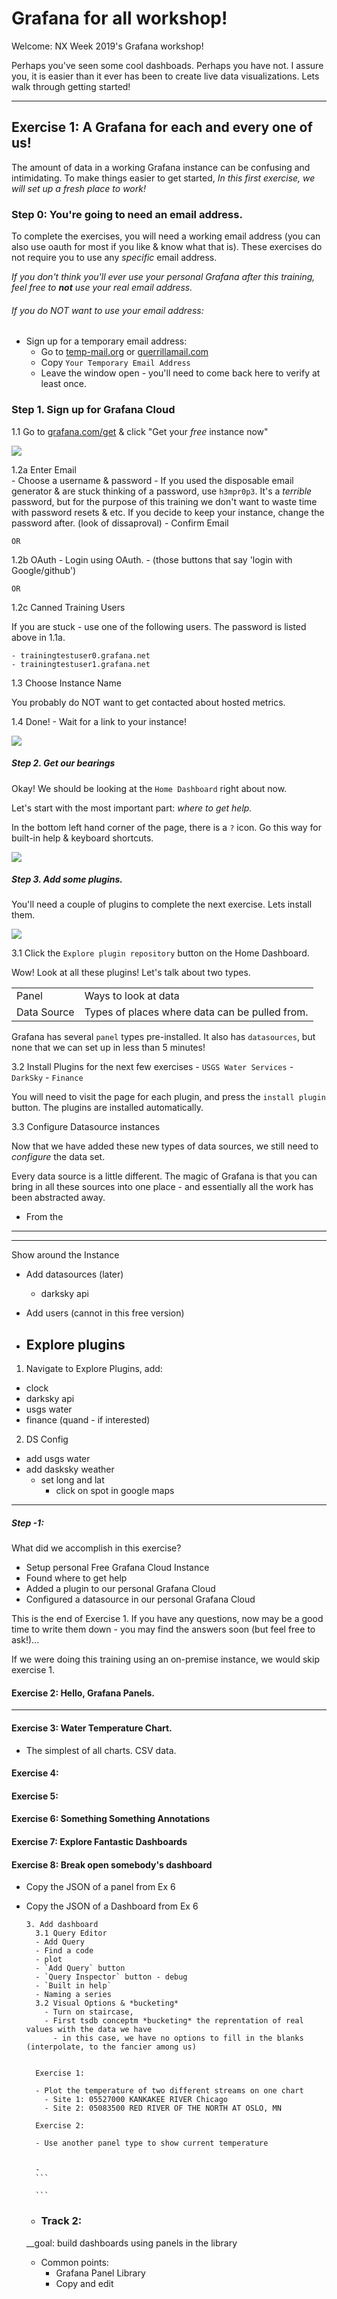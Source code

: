 # Grafana for all workshop!

  Welcome: NX Week 2019's Grafana workshop!  

  Perhaps you've seen some cool dashboads. Perhaps you have not. I assure you, it
  is easier than it ever has been to create live data visualizations. Lets walk
  through getting started!

---

## Exercise 1: A Grafana for each and every one of us!

  The amount of data in a working Grafana instance can be confusing and
  intimidating.  To make things easier to get started, *In this first exercise,
  we will set up a fresh place to work!*

### Step 0: You're going to need an email address.

  To complete the exercises, you will need a working email address (you can
    also use oauth for most if you like & know what that is). These
  exercises do not require you to use any *specific* email address.

  _If you don't think you'll ever use your personal Grafana after this training,
  feel free to **not** use your real email address._

###### If you do NOT want to use your email address:

  - Sign up for a temporary email address:
    - Go to [temp-mail.org](http://temp-mail.org) or [guerrillamail.com](https://www.guerrillamail.com/)
    - Copy `Your Temporary Email Address`
    - Leave the window open - you'll need to come back here to verify at least once.  


### Step 1. Sign up for Grafana Cloud

  1.1 Go to [grafana.com/get](https://grafana.com/get) & click "Get your *free* instance now"

  ![](https://raw.githubusercontent.com/relishcolouredhat/grafana-training-exercises/master/free-instance-button.PNG)


  1.2a Enter Email  
    - Choose a username & password
    - If you used the disposable email generator & are stuck thinking of a password, use `h3mpr0p3`. It's a *terrible* password, but for the purpose of this training we don't want to waste time with password resets & etc. If you decide to keep your instance, change the password after. (look of dissaproval)
    - Confirm Email

    OR

  1.2b OAuth
    - Login using OAuth.
    - (those buttons that say 'login with Google/github')

    OR

  1.2c Canned Training Users

  If you are stuck - use one of the following users. The password is listed above in 1.1a.

    - trainingtestuser0.grafana.net
    - trainingtestuser1.grafana.net

  1.3 Choose Instance Name

  You probably do NOT want to get contacted about hosted metrics.

  1.4 Done! - Wait for a link to your instance!

  ![](https://raw.githubusercontent.com/relishcolouredhat/grafana-training-exercises/master/grafana-is-starting.PNG)


##### Step 2. Get our bearings

  Okay! We should be looking at the `Home Dashboard` right about now.

  Let's start with the most important part: *where to get help.*

  In the bottom left hand corner of the page, there is a `?` icon. Go this way
  for built-in help & keyboard shortcuts.

  ![](https://raw.githubusercontent.com/relishcolouredhat/grafana-training-exercises/master/grafana-is-starting.PNG)

##### Step 3. Add some plugins.

  You'll need a couple of plugins to complete the next exercise. Lets install them.

  ![](https://raw.githubusercontent.com/relishcolouredhat/grafana-training-exercises/master/explore-grafana-plugins.PNG)

  3.1 Click the `Explore plugin repository` button on the Home Dashboard.

  Wow! Look at all these plugins! Let's talk about two types.

  |                |                                                |
  |--              |--                                              |
  | Panel          | Ways to look at data                           |
  | Data Source    | Types of places where data can be pulled from. |

  Grafana has several `panel` types pre-installed. It also has `datasources`,
  but none that we can set up in less than 5 minutes!

  3.2 Install Plugins for the next few exercises
    - `USGS Water Services`
    - `DarkSky`
    - `Finance`

  You will need to visit the page for each plugin, and press the `install plugin`
  button. The plugins are installed automatically.

  3.3 Configure Datasource instances

  Now that we have added these new types of data sources, we still need to
  *configure* the data set.

  Every data source is a little different. The magic of Grafana is that you can
  bring in all these sources into one place - and essentially all the work has
  been abstracted away.

- From the
---
---

Show around the Instance
- Add datasources (later)
  - darksky api

- Add users (cannot in this free version)
- Explore plugins
  -

1. Navigate to Explore Plugins, add:
  - clock
  - darksky api
  - usgs water
  - finance (quand - if interested)

2. DS Config
  - add usgs water
  - add dasksky weather
    - set long and lat
      - click on spot in google maps


---

##### Step -1:

What did we accomplish in this exercise?
- Setup personal Free Grafana Cloud Instance
- Found where to get help
- Added a plugin to our personal Grafana Cloud
- Configured a datasource in our personal Grafana Cloud

This is the end of Exercise 1. If you have any questions, now may be a good time
to write them down - you may find the answers soon (but feel free to ask!)...

If we were doing this training using an on-premise instance, we would skip
exercise 1.

#### Exercise 2: Hello, Grafana Panels.

---

#### Exercise 3: Water Temperature Chart.
- The simplest of all charts. CSV data.
#### Exercise 4:
#### Exercise 5:
#### Exercise 6: Something Something Annotations
#### Exercise 7: Explore Fantastic Dashboards
#### Exercise 8: Break open somebody's dashboard
- Copy the JSON of a panel from Ex 6
- Copy the JSON of a Dashboard from Ex 6

      3. Add dashboard
        3.1 Query Editor
        - Add Query
        - Find a code
        - plot
        - `Add Query` button
        - `Query Inspector` button - debug
        - `Built in help`
        - Naming a series
        3.2 Visual Options & *bucketing*
          - Turn on staircase,
          - First tsdb conceptm *bucketing* the reprentation of real values with the data we have
            - in this case, we have no options to fill in the blanks (interpolate, to the fancier among us)


        Exercise 1:

        - Plot the temperature of two different streams on one chart
          - Site 1: 05527000 KANKAKEE RIVER Chicago
          - Site 2: 05083500 RED RIVER OF THE NORTH AT OSLO, MN

        Exercise 2:

        - Use another panel type to show current temperature


        -
        ```

        ```
  - ### Track 2:
  __goal: build dashboards using panels in the library

  - Common points:
    - Grafana Panel Library
    - Copy and edit
